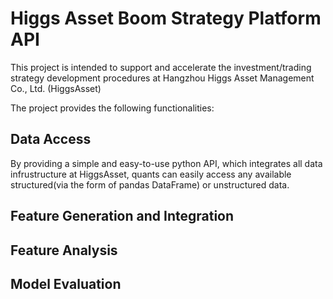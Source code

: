 # Higgs Asset Boom Strategy Platform API

This project is intended to support and accelerate the investment/trading strategy development procedures at Hangzhou Higgs Asset Management Co., Ltd. (HiggsAsset)

The project provides the following functionalities:

## Data Access

By providing a simple and easy-to-use python API, which integrates all data infrustructure at HiggsAsset, quants can easily access any available structured(via the form of pandas DataFrame) or unstructured data.

## Feature Generation and Integration

## Feature Analysis

## Model Evaluation

